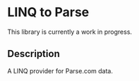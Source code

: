 # LINQ to Parse

This library is currently a work in progress.

## Description
A LINQ provider for Parse.com data.
